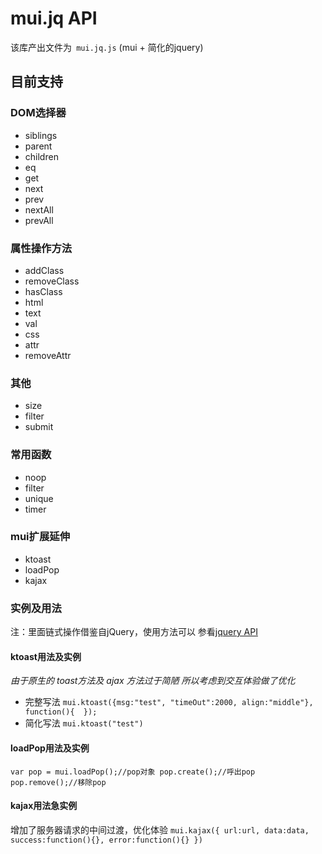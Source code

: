 mui.jq API 
==========

 该库产出文件为``` mui.jq.js``` (mui + 简化的jquery)
 
目前支持
---
### DOM选择器 ####
- siblings
- parent
- children
- eq
- get
- next
- prev
- nextAll
- prevAll
### 属性操作方法 ####
- addClass
- removeClass
- hasClass
- html
- text
- val
- css
- attr
- removeAttr
### 其他 ####
- size
- filter
- submit
### 常用函数 ####
- noop
- filter
- unique
- timer
### mui扩展延伸 ####
- ktoast 
- loadPop
- kajax
### 实例及用法 ####
注：里面链式操作借鉴自jQuery，使用方法可以 参看[jquery API](http://jquery.cuishifeng.cn/)

#### ktoast用法及实例 ####
_由于原生的 toast方法及 ajax 方法过于简陋 所以考虑到交互体验做了优化_

- 完整写法
`mui.ktoast({msg:"test", "timeOut":2000, align:"middle"}, function(){  });`
- 简化写法
`mui.ktoast("test")`
 
#### loadPop用法及实例 ####
`var pop = mui.loadPop();//pop对象
pop.create();//呼出pop
pop.remove();//移除pop`
 
#### kajax用法急实例 ####
增加了服务器请求的中间过渡，优化体验
`mui.kajax({
url:url,
data:data,
success:function(){},
error:function(){}
})`